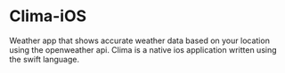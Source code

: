 # Clima-iOS

Weather app that shows accurate weather data based on your location using the openweather api. Clima is a native ios application written using the swift language.

